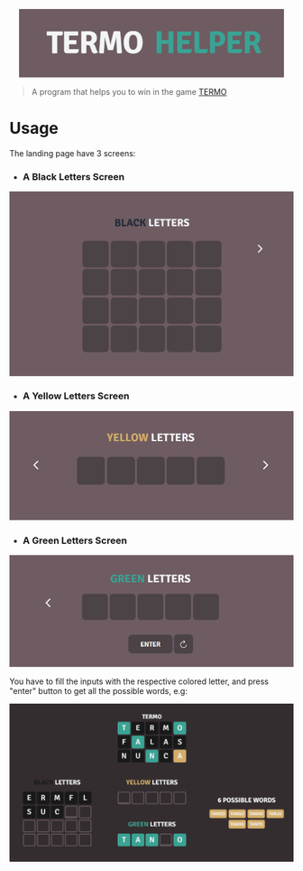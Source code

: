 <p align= "center">
  <a href="https://github.com/BrenoVns/termo-helper">
    <img src= "img/logo.png" href="https://github.com/BrenoVns/termo-helper">
  </a>
</p>

>A program that helps you to win in the game [TERMO](https://term.ooo/)

# Usage

The landing page have 3 screens:

- ### A Black Letters Screen

![Black Letters Screen](img/black-letters.png)

- ### A Yellow Letters Screen

![Yellow Letters Screen](img/yellow-letters.png)

- ### A Green Letters Screen

![Green Letters Screen](img/green-letters.png)

You have to fill the inputs with the respective colored letter, and press "enter" button to get all the possible words, e.g:

![Usage Example](img/usage-example.png)
